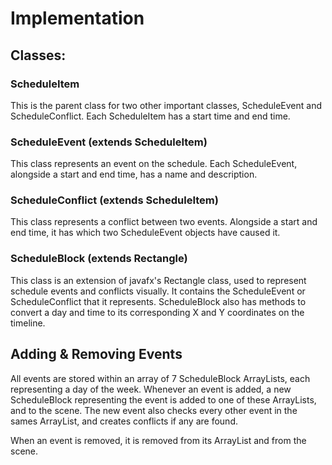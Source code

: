 # Implementation
## Classes:
### ScheduleItem
This is the parent class for two other important classes, ScheduleEvent and ScheduleConflict. Each ScheduleItem has a start time and end time.
### ScheduleEvent (extends ScheduleItem)
This class represents an event on the schedule. Each ScheduleEvent, alongside a start and end time, has a name and description.
### ScheduleConflict (extends ScheduleItem)
This class represents a conflict between two events. Alongside a start and end time, it has which two ScheduleEvent objects have caused it.
### ScheduleBlock (extends Rectangle)
This class is an extension of javafx's Rectangle class, used to represent schedule events and conflicts visually. It contains the ScheduleEvent or ScheduleConflict that it represents.
ScheduleBlock also has methods to convert a day and time to its corresponding X and Y coordinates on the timeline.

## Adding & Removing Events
All events are stored within an array of 7 ScheduleBlock ArrayLists, each representing a day of the week.
Whenever an event is added, a new ScheduleBlock representing the event is added to one of these ArrayLists, and to the scene. The new event also checks every other event in the sames ArrayList,
and creates conflicts if any are found.

When an event is removed, it is removed from its ArrayList and from the scene.
